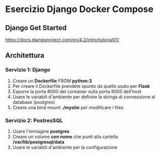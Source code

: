 # Esercizio Django Docker Compose

## Django Get Started
https://docs.djangoproject.com/en/4.2/intro/tutorial01/

## Architettura

### Servizio 1: Django

1. Creare un **Dockerfile** FROM **python:3**
2. Per creare il Dockerfile prendete spunto da quello usato per **Flask**
3. Esporre la porta 8000 del container sulla porta 8000 dell'host
4. Usare le variabili d'ambiente per definire la stringa di connessione al database (postgres)
5. Creare una bind mount **./mysite** per modificare i files

### Servizio 2: PostresSQL

1. Usare l'immagine **postgres**
2. Creare un volume **con nome** che punti alla cartella **/var/lib/postgresql/data**
3. Usare le variabili d'ambiente per la configurazione